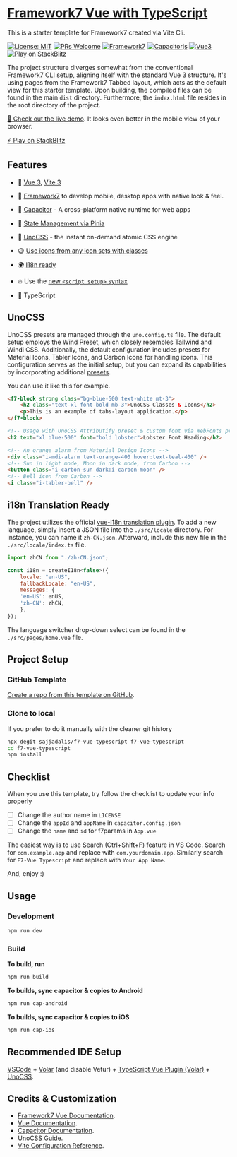 # [Framework7 Vue with TypeScript](https://f7-vue-typescript.vercel.app/)

This is a starter template for Framework7 created via Vite Cli.

[![License: MIT](https://img.shields.io/badge/license-MIT-yellow.svg)](https://github.com/sajjadalis/f7-vue-typescript/blob/master/LICENSE)
[![PRs Welcome](https://img.shields.io/badge/PRs-Welcome-purple.svg)](http://makeapullrequest.com) 
[![Framework7](https://img.shields.io/badge/Framework7-EE350F)](https://framework7.io/)
[![Capacitorjs](https://img.shields.io/badge/Capacitorjs-119EFF)](https://capacitorjs.com/)
[![Vue3](https://img.shields.io/badge/Vue3-42D392)](https://vuejs.org/)
[![Play on StackBlitz](https://img.shields.io/badge/Play%20on-StackBlitz-1B8CFD)](https://stackblitz.com/github/sajjadalis/f7-vue-typescript)

The project structure diverges somewhat from the conventional Framework7 CLI setup, aligning itself with the standard Vue 3 structure. It's using pages from the Framework7 Tabbed layout, which acts as the default view for this starter template. Upon building, the compiled files can be found in the main `dist` directory. Furthermore, the `index.html` file resides in the root directory of the project.

[👊 Check out the live demo](https://f7-vue-typescript.vercel.app/). It looks even better in the mobile view of your browser.

[⚡️ Play on StackBlitz](https://stackblitz.com/github/sajjadalis/f7-vue-typescript)

## Features

- 🚀 [Vue 3](https://github.com/vuejs/core), [Vite 3](https://github.com/vitejs/vite)
  
- 📱 [Framework7](https://framework7.io/) to develop mobile, desktop apps with native look & feel.
  
- 🔋 [Capacitor](https://capacitorjs.com/) - A cross-platform native runtime for web apps
  
- 🍍 [State Management via Pinia](https://pinia.vuejs.org/)
  
- 🎨 [UnoCSS](https://github.com/antfu/unocss) - the instant on-demand atomic CSS engine
  
- 😃 [Use icons from any icon sets with classes](https://github.com/antfu/unocss/tree/main/packages/preset-icons)

- 🌍 [I18n ready](./src/locale)

- 🔥 Use the [new `<script setup>` syntax](https://vuejs.org/api/sfc-script-setup.html)

- 💪 TypeScript

## UnoCSS

UnoCSS presets are managed through the `uno.config.ts` file. The default setup employs the Wind Preset, which closely resembles Tailwind and Windi CSS. Additionally, the default configuration includes presets for Material Icons, Tabler Icons, and Carbon Icons for handling icons. This configuration serves as the initial setup, but you can expand its capabilities by incorporating additional [presets](https://github.com/unocss/unocss#presets).

You can use it like this for example.

```html
<f7-block strong class="bg-blue-500 text-white mt-3">
    <h2 class="text-xl font-bold mb-3">UnoCSS Classes & Icons</h2>
    <p>This is an example of tabs-layout application.</p>
</f7-block>

<!-- Usage with UnoCSS Attributify preset & custom font via WebFonts preset -->
<h2 text="xl blue-500" font="bold lobster">Lobster Font Heading</h2>

<!-- An orange alarm from Material Design Icons -->
<div class="i-mdi-alarm text-orange-400 hover:text-teal-400" />
<!-- Sun in light mode, Moon in dark mode, from Carbon -->
<button class="i-carbon-sun dark:i-carbon-moon" />
<!-- Bell icon from Carbon -->
<i class="i-tabler-bell" />
```

## i18n Translation Ready

The project utilizes the official [vue-i18n translation plugin](https://vue-i18n.intlify.dev/). To add a new language, simply insert a JSON file into the `./src/locale` directory. For instance, you can name it `zh-CN.json`. Afterward, include this new file in the `./src/locale/index.ts` file.

```js
import zhCN from "./zh-CN.json";

const i18n = createI18n<false>({
	locale: "en-US",
	fallbackLocale: "en-US",
	messages: {
    'en-US': enUS,
    'zh-CN': zhCN,
	},
});
```
The language switcher drop-down select can be found in the `./src/pages/home.vue` file.

## Project Setup

### GitHub Template

[Create a repo from this template on GitHub](https://github.com/sajjadalis/f7-vue-typescript/generate).

### Clone to local

If you prefer to do it manually with the cleaner git history

```sh
npx degit sajjadalis/f7-vue-typescript f7-vue-typescript
cd f7-vue-typescript
npm install
```

## Checklist

When you use this template, try follow the checklist to update your info properly

- [ ] Change the author name in `LICENSE`
- [ ] Change the `appId` and `appName` in `capacitor.config.json`
- [ ] Change the `name` and `id` for f7params in `App.vue`

The easiest way is to use Search (Ctrl+Shift+F) feature in VS Code. Search for `com.example.app` and replace with `com.yourdomain.app`. Similarly search for `F7-Vue Typescript` and replace with `Your App Name`.

And, enjoy :)

## Usage

### Development

```sh
npm run dev
```

### Build

**To build, run**

```sh
npm run build
```

**To builds, sync capacitor & copies to Android**

```sh
npm run cap-android
```

**To builds, sync capacitor & copies to iOS**

```sh
npm run cap-ios
```

## Recommended IDE Setup

[VSCode](https://code.visualstudio.com/) + [Volar](https://marketplace.visualstudio.com/items?itemName=Vue.volar) (and disable Vetur) + [TypeScript Vue Plugin (Volar)](https://marketplace.visualstudio.com/items?itemName=Vue.vscode-typescript-vue-plugin) + [UnoCSS](https://marketplace.visualstudio.com/items?itemName=antfu.unocss).

## Credits & Customization
- [Framework7 Vue Documentation](https://framework7.io/vue/).
- [Vue Documentation](https://vuejs.org/guide/introduction.html).
- [Capacitor Documentation](https://capacitorjs.com/docs).
- [UnoCSS Guide](https://unocss.dev/guide/).
- [Vite Configuration Reference](https://vitejs.dev/config/).